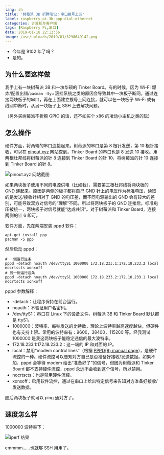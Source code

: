 ```yaml
---
lang: zh
title: '树莓派 3B 折腾笔记：串口拨号上网'
label: raspberry-pi-3b-ppp-dial-ethernet
categories: 计算机与客户端
tags: [Raspberry Pi,串口]
date: 2019-01-18 22:12:56
image: /usr/uploads/2019/01/3298649142.png
---
```

- 今年是 9102 年了吗？
- 是的。

为什么要这样做
------------

我手上有一块树莓派 3B 和一块华硕的 Tinker Board。有的时候，因为 Wi-Fi 爆炸/配置出错/`pacman -Syu` 滚挂系统之类的原因会导致其中一块板子断网。通过连接两块板子的串口，再在上面建立拨号上网连接，就可以在一块板子 Wi-Fi 或有线网中断时，从另一块板子上 SSH 上去解决问题。

（另外买树莓派不折腾 GPIO 的话，还不如买个 x86 的凌动小主机之类的玩）

怎么操作
-------

硬件方面，将两端的串口连接起来。树莓派的串口是第 8 根针发送，第 10 根针接收，可以在 [pinout.xyz][1] 网站查到。Tinker Board 的串口也是 8 发送 10 接收。用两根杜邦线将树莓派的针 8 连接到 Tinker Board 的针 10，将树莓派的针 10 连接到 Tinker Board 的针 8。

![pinout.xyz 网站截图][2]

如果两块板子使用不同的电源供电（比如我），需要第三根杜邦线将两块板的 GND 连起来。原因是两侧的板子都将自己 GND 针上的电压作为标准电压，读取的是发送/接收针相对于 GND 的电压差，而不同电源输出的 GND 会有较大的差别，可能导致双方对信号的“理解”不同。所以将两块板子的 GND 连接后，标准电压被统一，两块板子对信号就能“达成共识”。对于树莓派和 Tinker Board，连接两侧的针 6 即可。

软件方面，先在两端安装 pppd 软件：

    apt-get install ppp
    pacman -S ppp

然后启动 pppd：

    # 一侧运行这条
    pppd -detach noauth /dev/ttyS1 1000000 172.18.233.1:172.18.233.2 local nocrtscts xonxoff
    # 另一侧运行这条
    pppd -detach noauth /dev/ttyS1 1000000 172.18.233.2:172.18.233.1 local nocrtscts xonxoff

pppd 参数解释：

- -detach：让程序保持在前台运行。
- noauth：不验证用户名密码。
- /dev/ttyS1：串口在 Linux 下的设备文件，树莓派 3B 和 Tinker Board 默认都是 ttyS1。
- 1000000：波特率，每秒发送的比特数，理论上波特率越高速度越快，但硬件也有支持上限。常用的波特率有：9600，38400，115200 等。经我测试 1000000 是我这两块板子能稳定通信的最大波特率。
- 172.18.233.1:172.18.233.2：这一端的 IP 和对面的 IP。
- local：禁用“modem control lines”（根据 [PPPD(8) manual page][3]），是硬件流控的一种。硬件流控可以告知对方自己是否准备好接收/发送数据。如果不加，pppd 会等待 modem 给出“准备好了”的信号，但因为树莓派和 Tinker Board 都不支持硬件流控，pppd 永远不会收到这个信号，所以禁用。
- nocrtscts：也是禁用硬件流控。
- xonxoff：启用软件流控，通过在串口上给出特定信号来告知对方准备好接收/发送数据。

随后两块板子就可以 ping 通对方了。

速度怎么样
---------

1000000 波特率下：

![iperf 结果][4]

emmmm……也就够 SSH 用用了。

  [1]: https://pinout.xyz/
  [2]: /usr/uploads/2019/01/3018000827.png
  [3]: https://ppp.samba.org/pppd.html
  [4]: /usr/uploads/2019/01/3298649142.png
